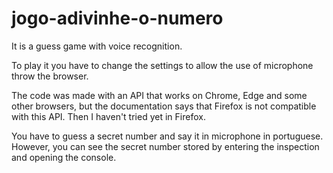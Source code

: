 # jogo-adivinhe-o-numero

It is a guess game with voice recognition.

To play it you have to change the settings to allow the use of microphone throw the browser.

The code was made with an API that works on Chrome, Edge and some other browsers, but the documentation says that Firefox is not compatible with this API. Then I haven't tried yet in Firefox.

You have to guess a secret number and say it in microphone in portuguese. However, you can see the secret number stored by entering the inspection and opening the console.

